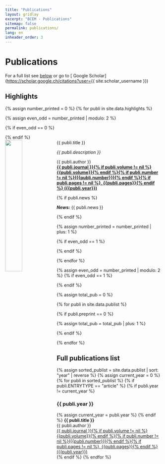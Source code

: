 ```yaml
---
title: "Publications"
layout: gridlay
excerpt: "BCEM - Publications"
sitemap: false
permalink: publications/
lang: en
inheader_order: 3
---
```


# Publications

For a full list see [below](#full-list) or go to
[<i class="ai ai-google-scholar"></i>  Google Scholar](https://scholar.google.ch/citations?user={{ site.scholar_username }})
<!-- [<i class="ai ai-researchgate"></i>  Research Gate](http://www.researchgate.net/profile/{{ site.resgate_username }}),
[<i class="ai ai-orcid"></i> Orcid](http://orcid.org/{{ site.orcid_username }}) <br>
Pre-prints are [here](#preprints) or on
[<i class="ai ai-arxiv"></i>  Arxiv](https://arxiv.org/a/{{ site.arxiv_username }}) and
[<i class="ai ai-biorxiv"></i>  Biorxiv](http://www.biorxiv.org/search/author1%3A{{ site.biorxiv_username }}) -->

## Highlights

{% assign number_printed = 0 %}
{% for publi in site.data.highlights %}

{% assign even_odd = number_printed | modulo: 2 %}

{% if even_odd == 0 %}
<div class="row">
{% endif %}

<div class="col-sm-6 clearfix">
 <div class="well">
  <pubtit>{{ publi.title }}</pubtit>
  <img src="{{ site.url }}{{ site.baseurl }}/images/pubpic/{{ publi.image }}" class="img-responsive" width="33%" style="float: left" />
  <p align = "justify"><em>{{ publi.description }}</em></p>
  <p>{{ publi.author }}<br /><strong><a target="_blank" href="http://doi.org/{{ publi.doi }}">{{ publi.journal }}{% if publi.volume != nil %} {{publi.volume}}{% endif %}{% if publi.number != nil %}({{publi.number}}){% endif %}{% if publi.pages != nil %}, {{publi.pages}}{% endif %} ({{publi.year}})</a> </strong></p>
  {% if publi.news %}<p><strong><em>News:</em></strong> {{ publi.news }}</p>{% endif %} 
  <div data-badge-popover="right" data-badge-type="bar" data-doi="{{ publi.doi }}" data-hide-no-mentions="true" class="altmetric-embed"></div>
 </div>
</div>

{% assign number_printed = number_printed | plus: 1 %}

{% if even_odd == 1 %}
</div>
{% endif %}

{% endfor %}

{% assign even_odd = number_printed | modulo: 2 %}
{% if even_odd == 1 %}
</div>
{% endif %}

{% assign total_pub = 0 %}

{% for publi in site.data.publist %}

{% if publi.preprint == 0 %}

{% assign total_pub = total_pub | plus: 1 %}

{% endif %}

{% endfor %}

<a name="full-list"></a>
## Full publications list

{% assign sorted_publist = site.data.publist | sort: "year" | reverse %}
{% assign current_year = 0 %}
{% for publi in sorted_publist %}
{% if publi.ENTRYTYPE == "article" %}
  {% if publi.year != current_year %}
  <h3>{{ publi.year }}</h3>
    {% assign current_year = publi.year %}
  {% endif %}
  <b>{{ publi.title }}</b> <br />
  {{ publi.author }}<br />
  <a target="_blank" href="http://doi.org/{{ publi.doi }}">{{ publi.journal }}{% if publi.volume != nil %} {{publi.volume}}{% endif %}{% if publi.number != nil %}({{publi.number}}){% endif %}{% if publi.pages != nil %}, {{publi.pages}}{% endif %} ({{publi.year}})</a> <br />
  <span style="display:inline;" class="__dimensions_badge_embed__" data-doi="{{ publi.doi }}" data-style="small_rectangle"></span><script async src="https://badge.dimensions.ai/badge.js" charset="utf-8"></script>
{% endif %}
{% endfor %}
